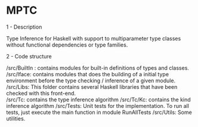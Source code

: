 MPTC
====

1 - Description

Type Inference for Haskell with support to multiparameter type classes 
without functional dependencies or type families.

2 - Code structure

/src/BuiltIn : contains modules for built-in definitions of types and classes.
/src/Iface: contains modules that does the building of a initial type environment before the
            type checking / inference of a given module.
/src/Libs: This folder contains several Haskell libraries that have been checked with this
           front-end.             
/src/Tc: contains the type inference algorithm
/src/Tc/Kc: contains the kind inference algorithm
/src/Tests: Unit tests for the implementation. To run all tests, just execute the main function in module
            RunAllTests
/src/Utils: Some utilities.
   

